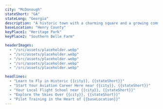 ```yaml
---
city: "McDonough"
stateShort: "GA"
stateLong: "Georgia"
description: "A historic town with a charming square and a growing community, just south of Atlanta."
baseLocation: "Henry County"
keyPlace1: "Heritage Park"
keyPlace2: "Southern Belle Farm"

headerImages:
  - "/src/assets/placeholder.webp"
  - "/src/assets/placeholder.webp"
  - "/src/assets/placeholder.webp"
  - "/src/assets/placeholder.webp"
  - "/src/assets/placeholder.webp"

headlines:
  - "Learn to Fly in Historic {{city}}, {{stateShort}}"
  - "Start Your Aviation Career Here near {{city}}, {{stateShort}}"
  - "Your Local Flight School near {{city}}, {{stateShort}}"
  - "Explore the Skies Over {{city}}, {{stateShort}}"
  - "Pilot Training in the Heart of {{baseLocation}}"
---
```

